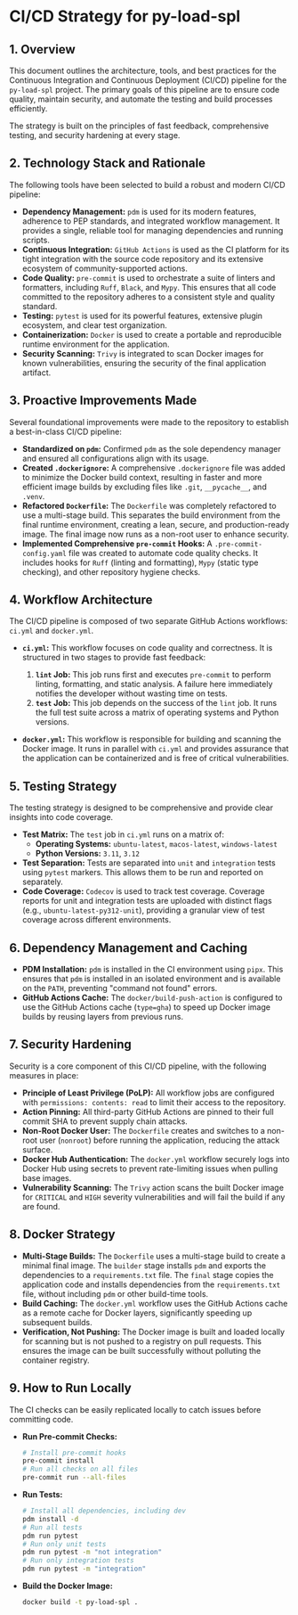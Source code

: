 # CI/CD Strategy for py-load-spl

## 1. Overview

This document outlines the architecture, tools, and best practices for the Continuous Integration and Continuous Deployment (CI/CD) pipeline for the `py-load-spl` project. The primary goals of this pipeline are to ensure code quality, maintain security, and automate the testing and build processes efficiently.

The strategy is built on the principles of fast feedback, comprehensive testing, and security hardening at every stage.

## 2. Technology Stack and Rationale

The following tools have been selected to build a robust and modern CI/CD pipeline:

-   **Dependency Management:** `pdm` is used for its modern features, adherence to PEP standards, and integrated workflow management. It provides a single, reliable tool for managing dependencies and running scripts.
-   **Continuous Integration:** `GitHub Actions` is used as the CI platform for its tight integration with the source code repository and its extensive ecosystem of community-supported actions.
-   **Code Quality:** `pre-commit` is used to orchestrate a suite of linters and formatters, including `Ruff`, `Black`, and `Mypy`. This ensures that all code committed to the repository adheres to a consistent style and quality standard.
-   **Testing:** `pytest` is used for its powerful features, extensive plugin ecosystem, and clear test organization.
-   **Containerization:** `Docker` is used to create a portable and reproducible runtime environment for the application.
-   **Security Scanning:** `Trivy` is integrated to scan Docker images for known vulnerabilities, ensuring the security of the final application artifact.

## 3. Proactive Improvements Made

Several foundational improvements were made to the repository to establish a best-in-class CI/CD pipeline:

-   **Standardized on `pdm`:** Confirmed `pdm` as the sole dependency manager and ensured all configurations align with its usage.
-   **Created `.dockerignore`:** A comprehensive `.dockerignore` file was added to minimize the Docker build context, resulting in faster and more efficient image builds by excluding files like `.git`, `__pycache__`, and `.venv`.
-   **Refactored `Dockerfile`:** The `Dockerfile` was completely refactored to use a multi-stage build. This separates the build environment from the final runtime environment, creating a lean, secure, and production-ready image. The final image now runs as a non-root user to enhance security.
-   **Implemented Comprehensive `pre-commit` Hooks:** A `.pre-commit-config.yaml` file was created to automate code quality checks. It includes hooks for `Ruff` (linting and formatting), `Mypy` (static type checking), and other repository hygiene checks.

## 4. Workflow Architecture

The CI/CD pipeline is composed of two separate GitHub Actions workflows: `ci.yml` and `docker.yml`.

-   **`ci.yml`:** This workflow focuses on code quality and correctness. It is structured in two stages to provide fast feedback:
    1.  **`lint` Job:** This job runs first and executes `pre-commit` to perform linting, formatting, and static analysis. A failure here immediately notifies the developer without wasting time on tests.
    2.  **`test` Job:** This job depends on the success of the `lint` job. It runs the full test suite across a matrix of operating systems and Python versions.

-   **`docker.yml`:** This workflow is responsible for building and scanning the Docker image. It runs in parallel with `ci.yml` and provides assurance that the application can be containerized and is free of critical vulnerabilities.

## 5. Testing Strategy

The testing strategy is designed to be comprehensive and provide clear insights into code coverage.

-   **Test Matrix:** The `test` job in `ci.yml` runs on a matrix of:
    -   **Operating Systems:** `ubuntu-latest`, `macos-latest`, `windows-latest`
    -   **Python Versions:** `3.11`, `3.12`
-   **Test Separation:** Tests are separated into `unit` and `integration` tests using `pytest` markers. This allows them to be run and reported on separately.
-   **Code Coverage:** `Codecov` is used to track test coverage. Coverage reports for unit and integration tests are uploaded with distinct flags (e.g., `ubuntu-latest-py312-unit`), providing a granular view of test coverage across different environments.

## 6. Dependency Management and Caching

-   **PDM Installation:** `pdm` is installed in the CI environment using `pipx`. This ensures that `pdm` is installed in an isolated environment and is available on the `PATH`, preventing "command not found" errors.
-   **GitHub Actions Cache:** The `docker/build-push-action` is configured to use the GitHub Actions cache (`type=gha`) to speed up Docker image builds by reusing layers from previous runs.

## 7. Security Hardening

Security is a core component of this CI/CD pipeline, with the following measures in place:

-   **Principle of Least Privilege (PoLP):** All workflow jobs are configured with `permissions: contents: read` to limit their access to the repository.
-   **Action Pinning:** All third-party GitHub Actions are pinned to their full commit SHA to prevent supply chain attacks.
-   **Non-Root Docker User:** The `Dockerfile` creates and switches to a non-root user (`nonroot`) before running the application, reducing the attack surface.
-   **Docker Hub Authentication:** The `docker.yml` workflow securely logs into Docker Hub using secrets to prevent rate-limiting issues when pulling base images.
-   **Vulnerability Scanning:** The `Trivy` action scans the built Docker image for `CRITICAL` and `HIGH` severity vulnerabilities and will fail the build if any are found.

## 8. Docker Strategy

-   **Multi-Stage Builds:** The `Dockerfile` uses a multi-stage build to create a minimal final image. The `builder` stage installs `pdm` and exports the dependencies to a `requirements.txt` file. The `final` stage copies the application code and installs dependencies from the `requirements.txt` file, without including `pdm` or other build-time tools.
-   **Build Caching:** The `docker.yml` workflow uses the GitHub Actions cache as a remote cache for Docker layers, significantly speeding up subsequent builds.
-   **Verification, Not Pushing:** The Docker image is built and loaded locally for scanning but is not pushed to a registry on pull requests. This ensures the image can be built successfully without polluting the container registry.

## 9. How to Run Locally

The CI checks can be easily replicated locally to catch issues before committing code.

-   **Run Pre-commit Checks:**
    ```bash
    # Install pre-commit hooks
    pre-commit install
    # Run all checks on all files
    pre-commit run --all-files
    ```

-   **Run Tests:**
    ```bash
    # Install all dependencies, including dev
    pdm install -d
    # Run all tests
    pdm run pytest
    # Run only unit tests
    pdm run pytest -m "not integration"
    # Run only integration tests
    pdm run pytest -m "integration"
    ```
-   **Build the Docker Image:**
    ```bash
    docker build -t py-load-spl .
    ```